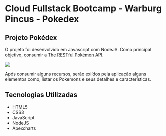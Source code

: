 # Cloud Fullstack Bootcamp - Warburg Pincus - Pokedex

## Projeto Pokédex

O projeto foi desenvolvido em Javascript com NodeJS. 
Como principal objetivo, consumir a <a a href="https://pokeapi.co/" >The RESTful Pokémon API</a>. 

<p><img style="text-align: center;" src="https://github.com/mballem/js-developer-pokedex/blob/main/video/demo.gif"></p>

Após consumir alguns recursos, serão exiídos pela aplicação alguns elementos 
como, listar os Pokemons e seus detalhes e características.

## Tecnologias Utilizadas
*   HTML5
*   CSS3
*   JavaScript 
*   NodeJS
*   Apexcharts


